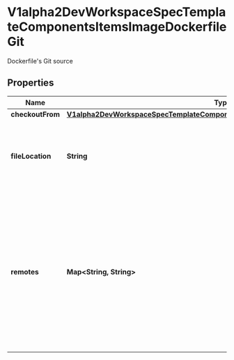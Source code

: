 

# V1alpha2DevWorkspaceSpecTemplateComponentsItemsImageDockerfileGit

Dockerfile's Git source
## Properties

Name | Type | Description | Notes
------------ | ------------- | ------------- | -------------
**checkoutFrom** | [**V1alpha2DevWorkspaceSpecTemplateComponentsItemsImageDockerfileGitCheckoutFrom**](V1alpha2DevWorkspaceSpecTemplateComponentsItemsImageDockerfileGitCheckoutFrom.md) |  |  [optional]
**fileLocation** | **String** | Location of the Dockerfile in the Git repository when using git as Dockerfile src. Defaults to Dockerfile. |  [optional]
**remotes** | **Map&lt;String, String&gt;** | The remotes map which should be initialized in the git project. Projects must have at least one remote configured while StarterProjects &amp; Image Component&#39;s Git source can only have at most one remote configured. | 



